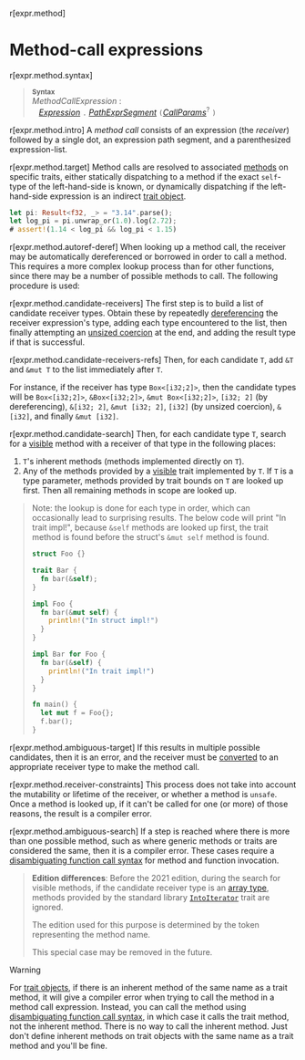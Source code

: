 r[expr.method]
# Method-call expressions

r[expr.method.syntax]
> **<sup>Syntax</sup>**\
> _MethodCallExpression_ :\
> &nbsp;&nbsp; [_Expression_] `.` [_PathExprSegment_] `(`[_CallParams_]<sup>?</sup> `)`

r[expr.method.intro]
A _method call_ consists of an expression (the *receiver*) followed by a single dot, an expression path segment, and a parenthesized expression-list.

r[expr.method.target]
Method calls are resolved to associated [methods] on specific traits, either statically dispatching to a method if the exact `self`-type of the left-hand-side is known, or dynamically dispatching if the left-hand-side expression is an indirect [trait object](../types/trait-object.md).

```rust
let pi: Result<f32, _> = "3.14".parse();
let log_pi = pi.unwrap_or(1.0).log(2.72);
# assert!(1.14 < log_pi && log_pi < 1.15)
```

r[expr.method.autoref-deref]
When looking up a method call, the receiver may be automatically dereferenced or borrowed in order to call a method.
This requires a more complex lookup process than for other functions, since there may be a number of possible methods to call.
The following procedure is used:

r[expr.method.candidate-receivers]
The first step is to build a list of candidate receiver types.
Obtain these by repeatedly [dereferencing][dereference] the receiver expression's type, adding each type encountered to the list, then finally attempting an [unsized coercion] at the end, and adding the result type if that is successful.

r[expr.method.candidate-receivers-refs]
Then, for each candidate `T`, add `&T` and `&mut T` to the list immediately after `T`.

For instance, if the receiver has type `Box<[i32;2]>`, then the candidate types will be `Box<[i32;2]>`, `&Box<[i32;2]>`, `&mut Box<[i32;2]>`, `[i32; 2]` (by dereferencing), `&[i32; 2]`, `&mut [i32; 2]`, `[i32]` (by unsized coercion), `&[i32]`, and finally `&mut [i32]`.

r[expr.method.candidate-search]
Then, for each candidate type `T`, search for a [visible] method with a receiver of that type in the following places:

1. `T`'s inherent methods (methods implemented directly on `T`).
1. Any of the methods provided by a [visible] trait implemented by `T`.
   If `T` is a type parameter, methods provided by trait bounds on `T` are looked up first.
   Then all remaining methods in scope are looked up.

> Note: the lookup is done for each type in order, which can occasionally lead to surprising results.
> The below code will print "In trait impl!", because `&self` methods are looked up first, the trait method is found before the struct's `&mut self` method is found.
>
> ```rust
> struct Foo {}
>
> trait Bar {
>   fn bar(&self);
> }
>
> impl Foo {
>   fn bar(&mut self) {
>     println!("In struct impl!")
>   }
> }
>
> impl Bar for Foo {
>   fn bar(&self) {
>     println!("In trait impl!")
>   }
> }
>
> fn main() {
>   let mut f = Foo{};
>   f.bar();
> }
> ```

r[expr.method.ambiguous-target]
If this results in multiple possible candidates, then it is an error, and the receiver must be [converted][disambiguate call] to an appropriate receiver type to make the method call.

r[expr.method.receiver-constraints]
This process does not take into account the mutability or lifetime of the receiver, or whether a method is `unsafe`.
Once a method is looked up, if it can't be called for one (or more) of those reasons, the result is a compiler error.

r[expr.method.ambiguous-search]
If a step is reached where there is more than one possible method, such as where generic methods or traits are considered the same, then it is a compiler error.
These cases require a [disambiguating function call syntax] for method and function invocation.

> **Edition differences**: Before the 2021 edition, during the search for visible methods, if the candidate receiver type is an [array type], methods provided by the standard library [`IntoIterator`] trait are ignored.
>
> The edition used for this purpose is determined by the token representing the method name.
>
> This special case may be removed in the future.

> [!WARNING]
> For [trait objects], if there is an inherent method of the same name as a trait method, it will give a compiler error when trying to call the method in a method call expression.
> Instead, you can call the method using [disambiguating function call syntax], in which case it calls the trait method, not the inherent method.
> There is no way to call the inherent method.
> Just don't define inherent methods on trait objects with the same name as a trait method and you'll be fine.

[_CallParams_]: call-expr.md
[_Expression_]: ../expressions.md
[_PathExprSegment_]: ../paths.md#paths-in-expressions
[visible]: ../visibility-and-privacy.md
[array type]: ../types/array.md
[trait objects]: ../types/trait-object.md
[disambiguate call]: call-expr.md#disambiguating-function-calls
[disambiguating function call syntax]: call-expr.md#disambiguating-function-calls
[dereference]: operator-expr.md#the-dereference-operator
[methods]: ../items/associated-items.md#methods
[unsized coercion]: ../type-coercions.md#unsized-coercions
[`IntoIterator`]: std::iter::IntoIterator
